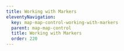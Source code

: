```yaml
---
title: Working with Markers
eleventyNavigation:
  key: map-map-control-working-with-markers
  parent: map-map-control
  title: Working with Markers
  order: 220
---
```

